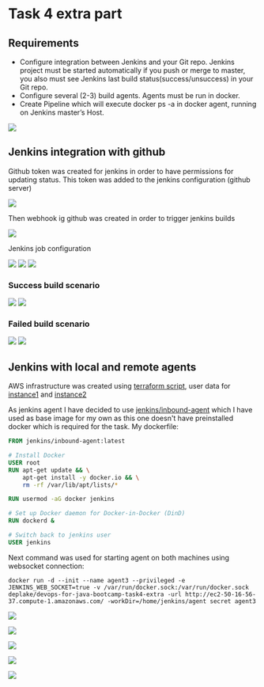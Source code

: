 # Task 4 extra part

## Requirements
- Configure integration between Jenkins and your Git repo. Jenkins project must be started automatically if you push or merge to master, you also must see Jenkins last build status(success/unsuccess) in your Git repo.
- Configure several (2-3) build agents. Agents must be run in docker.
- Create Pipeline which will execute docker ps -a in docker agent, running on Jenkins master’s Host.

![](/task4/extra/images/requirement.png)

## Jenkins integration with github

Github token was created for jenkins in order to have permissions for updating status. This token was added to the jenkins configuration (github server)

![](/task4/extra/images/jenkins_github-server.png)

Then webhook ig github was created in order to trigger jenkins builds

![](/task4/extra/images/github_webhook-configuration.png)

Jenkins job configuration

![](/task4/extra/images/jenkins_build-configuration_git.png)
![](/task4/extra/images/jenkins_build-configuration_triggers.png)
![](/task4/extra/images/jenkins_build-configuration_post-build-actions.png)

### Success build scenario

![](/task4/extra/images/jenkins_success-job.png)
![](/task4/extra/images/github_success-jenkins-job.png)

### Failed build scenario

![](/task4/extra/images/jenkins_failed-job.png)
![](/task4/extra/images/github_failed-jenkins-job.png)

## Jenkins with local and remote agents

AWS infrastructure was created using [terraform script](/task4/extra/aws/main.tf), user data for [instance1](/task4/extra/aws/instance1-user-data.yml) and [instance2](/task4/extra/aws/instance2-user-data.yml)

As jenkins agent I have decided to use [jenkins/inbound-agent](https://hub.docker.com/r/jenkins/inbound-agent/) which I have used as base image for my own as this one doesn't have preinstalled docker which is required for the task. My dockerfile:

```dockerfile
FROM jenkins/inbound-agent:latest

# Install Docker
USER root
RUN apt-get update && \
    apt-get install -y docker.io && \
    rm -rf /var/lib/apt/lists/*

RUN usermod -aG docker jenkins

# Set up Docker daemon for Docker-in-Docker (DinD)
RUN dockerd &

# Switch back to jenkins user
USER jenkins
```

Next command was used for starting agent on both machines using websocket connection:

```shell
docker run -d --init --name agent3 --privileged -e JENKINS_WEB_SOCKET=true -v /var/run/docker.sock:/var/run/docker.sock deplake/devops-for-java-bootcamp-task4-extra -url http://ec2-50-16-56-37.compute-1.amazonaws.com/ -workDir=/home/jenkins/agent secret agent3
```

![](/task4/extra/images/jenkins_agents.png)

![](/task4/extra/images/instance1_containers.png)

![](/task4/extra/images/agent1_job-log.png)

![](/task4/extra/images/insatnce2_containers.png)

![](/task4/extra/images/agent3_job-log.png)
